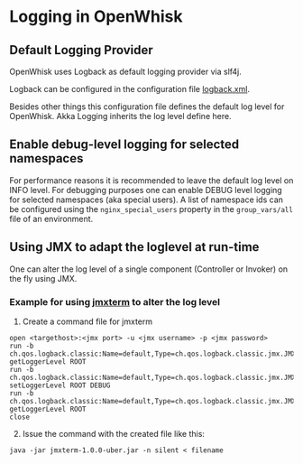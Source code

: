 # Logging in OpenWhisk

## Default Logging Provider

OpenWhisk uses Logback as default logging provider via slf4j.

Logback can be configured in the configuration file [logback.xml](../common/scala/src/main/resources/logback.xml).

Besides other things this configuration file defines the default log level for OpenWhisk. 
Akka Logging inherits the log level define here.

## Enable debug-level logging for selected namespaces

For performance reasons it is recommended to leave the default log level on INFO level. For debugging purposes one can enable DEBUG level logging for selected namespaces
(aka special users). A list of namespace ids can be configured using the `nginx_special_users` property in the `group_vars/all` file of an environment.

## Using JMX to adapt the loglevel at run-time

One can alter the log level of a single component (Controller or Invoker) on the fly using JMX. 

### Example for using [jmxterm](ttp://wiki.cyclopsgroup.org/jmxterm/) to alter the log level 

1. Create a command file for jmxterm
```
open <targethost>:<jmx port> -u <jmx username> -p <jmx password>
run -b ch.qos.logback.classic:Name=default,Type=ch.qos.logback.classic.jmx.JMXConfigurator getLoggerLevel ROOT
run -b ch.qos.logback.classic:Name=default,Type=ch.qos.logback.classic.jmx.JMXConfigurator setLoggerLevel ROOT DEBUG
run -b ch.qos.logback.classic:Name=default,Type=ch.qos.logback.classic.jmx.JMXConfigurator getLoggerLevel ROOT
close
```

2. Issue the command with the created file like this:
```
java -jar jmxterm-1.0.0-uber.jar -n silent < filename
```






